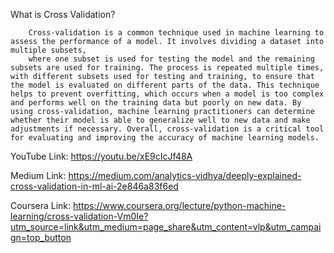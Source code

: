 What is Cross Validation?

        Cross-validation is a common technique used in machine learning to assess the performance of a model. It involves dividing a dataset into multiple subsets,
        where one subset is used for testing the model and the remaining subsets are used for training. The process is repeated multiple times, with different subsets used for testing and training, to ensure that the model is evaluated on different parts of the data. This technique helps to prevent overfitting, which occurs when a model is too complex and performs well on the training data but poorly on new data. By using cross-validation, machine learning practitioners can determine whether their model is able to generalize well to new data and make adjustments if necessary. Overall, cross-validation is a critical tool for evaluating and improving the accuracy of machine learning models.

YouTube Link:  https://youtu.be/xE9cIcJf48A

Medium Link:   https://medium.com/analytics-vidhya/deeply-explained-cross-validation-in-ml-ai-2e846a83f6ed

Coursera Link: https://www.coursera.org/lecture/python-machine-learning/cross-validation-Vm0Ie?utm_source=link&utm_medium=page_share&utm_content=vlp&utm_campaign=top_button